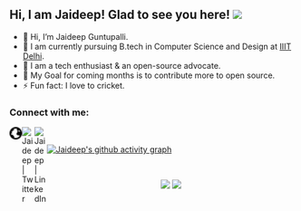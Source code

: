 ## Hi, I am Jaideep! Glad to see you here! <img src="https://raw.githubusercontent.com/aemmadi/aemmadi/master/wave.gif" width="30px">

- 👋  Hi, I’m Jaideep Guntupalli.
- 🏫  I am currently pursuing B.tech in Computer Science and Design at [IIIT Delhi](https://iiitd.ac.in).
- 👀  I am a tech enthusiast & an open-source advocate.
- 🥅  My Goal for coming months is to contribute more to open source.
- ⚡ Fun fact: I love to cricket.

### Connect with me:

[<img align="left" alt="Jaideep's blog" width="22px" src="https://raw.githubusercontent.com/iconic/open-iconic/master/svg/globe.svg" />][blog]
[<img align="left" alt="Jaideep | Twitter" width="22px" src="https://cdn.jsdelivr.net/npm/simple-icons@v3/icons/twitter.svg" />][twitter]
[<img align="left" alt="Jaideep | LinkedIn" width="22px" src="https://cdn.jsdelivr.net/npm/simple-icons@v3/icons/linkedin.svg" />][linkedin]

<br />

[![Jaideep's github activity graph](https://activity-graph.herokuapp.com/graph?username=JaideepGuntupalli&theme=redical)](https://github.com/JaideepGuntupalli)

<!-- [![Anurag's GitHub stats](https://github-readme-stats.vercel.app/api?username=JaideepGuntupalli&count_private=true&theme=dark&show_icons=true)](https://github.com/JaideepGuntupalli) -->

<br />


<p align="center">
	
  <img width="48%" src="https://github-readme-stats.vercel.app/api?username=JaideepGuntupalli&count_private=true&theme=radical&show_icons=true" />
  <img width="48%" src="https://github-readme-streak-stats.herokuapp.com/?user=JaideepGuntupalli&theme=radical" />
</p>

[blog]: https://jaideepguntupalli.hashnode.dev/
[twitter]: https://twitter.com/gjdeep
[linkedin]: https://linkedin.com/in/jaideep-guntupalli

<!---
JaideepGuntupalli/JaideepGuntupalli is a ✨ special ✨ repository because its `README.md` (this file) appears on your GitHub profile.
You can click the Preview link to take a look at your changes.
--->
